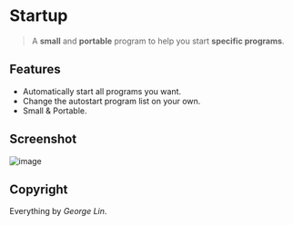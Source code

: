 # Startup
> A **small** and **portable** program to help you start **specific programs**. 
## Features
- Automatically start all programs you want. 
- Change the autostart program list on your own. 
- Small & Portable. 
## Screenshot
![image](https://user-images.githubusercontent.com/86717650/168471851-df6ea12f-5b47-43a9-aa84-0331e355a268.png)
## Copyright
Everything by *George Lin*. 

